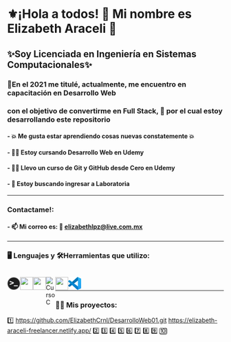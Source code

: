 # ⚜️¡Hola a todos! 👋 Mi nombre es Elizabeth Araceli  👩
## ✨Soy Licenciada en Ingeniería en Sistemas Computacionales✨

### 🦋En el 2021 me titulé, actualmente, me encuentro en capacitación en Desarrollo Web 
### con el objetivo de convertirme en Full Stack, 🦋 por el cual estoy desarrollando este repositorio
#### - 💥 Me gusta estar aprendiendo cosas nuevas constatemente 💥

#### - 👩‍🎓 Estoy cursando Desarrollo Web en Udemy
#### - 👩‍🎓 Llevo un curso de Git y GitHub desde Cero en Udemy
#### - 🙏 Estoy buscando ingresar a Laboratoria
_________________________________________________________________________________________________

### Contactame!:

#### - 📫 Mi correo es: 📧 elizabethlpz@live.com.mx
_________________________________________________________________________________________________

### 🖥️ Lenguajes y 🛠️Herramientas que utilizo:

<br />
<img align="left" src="https://raw.githubusercontent.com/github/explore/80688e429a7d4ef2fca1e82350fe8e3517d3494d/topics/terminal/terminal.png" width="30" height="30"/>
<img align="left" src="https://raw.githubusercontent.com/jmnote/z-icons/master/svg/git.svg" width="30" height="30" />
<img align="left" src="https://raw.githubusercontent.com/jmnote/z-icons/master/svg/github.svg" width="30" height="30" />
<img align="left" alt="CursoC" width="22px" src="https://raw.githubusercontent.com/jmnote/z-icons/master/svg/c.svg" />
<img align="left" src="https://raw.githubusercontent.com/jmnote/z-icons/master/svg/java.svg" width="30" height="30" />
<img align="left" src="https://raw.githubusercontent.com/github/explore/80688e429a7d4ef2fca1e82350fe8e3517d3494d/topics/visual-studio-code/visual-studio-code.png" width="30" height="30"/>
<br />

___________________________________________________________________________________________________

### 👩‍💻 Mis proyectos:

1️⃣ https://github.com/ElizabethCrnl/DesarrolloWeb01.git
https://elizabeth-araceli-freelancer.netlify.app/
2️⃣
3️⃣
4️⃣
5️⃣
6️⃣
7️⃣
8️⃣
9️⃣
🔟	


